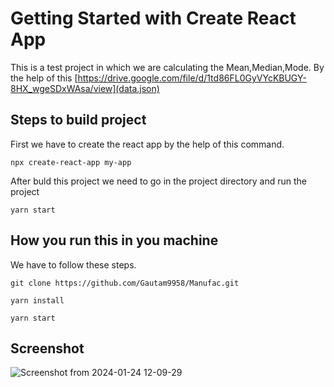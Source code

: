 # Getting Started with Create React App

This is a test project in which we are calculating the Mean,Median,Mode. By the help of this [https://drive.google.com/file/d/1td86FL0GyVYcKBUGY-8HX_wgeSDxWAsa/view](data.json)

## Steps to build project

First we have to create the react app by the help of this command.

`npx create-react-app my-app`

After buld this project we need to go in the project directory and run the project

`yarn start`

## How you run this in you machine

We have to follow these steps.

`git clone https://github.com/Gautam9958/Manufac.git`

`yarn install`

`yarn start`

## Screenshot
![Screenshot from 2024-01-24 12-09-29](https://github.com/Gautam9958/Manufac/assets/77527062/b87e9a95-da50-4752-8134-b55bf1b462c9)
